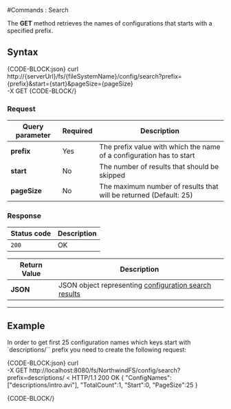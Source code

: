 #Commands : Search

The **GET** method retrieves the names of configurations that starts with a specified prefix. 

## Syntax

{CODE-BLOCK:json}
curl \
	http://{serverUrl}/fs/{fileSystemName}/config/search?prefix={prefix}&start={start}&pageSize={pageSize}  \
	-X GET
{CODE-BLOCK/}

### Request

| Query parameter | Required | Description |
| ------------- | -- | ---- |
| **prefix** | Yes | The prefix value with which the name of a configuration has to start |
| **start** | No | The number of results that should be skipped |
| **pageSize** | No | The maximum number of results that will be returned (Default: 25) |

### Response

| Status code | Description |
| ----------- | - |
| `200` | OK |

| Return Value | Description |
| ------------- | ------------- |
| **JSON** | JSON object representing [configuration search results](../../../../glossary/configuration-search-results)|

<hr />

## Example

In order to get first 25 configuration names which keys start with `descriptions/`` prefix you need to create the following request:

{CODE-BLOCK:json}
curl \
	-X GET http://localhost:8080/fs/NorthwindFS/config/search?prefix=descriptions/
< HTTP/1.1 200 OK
{
    "ConfigNames":["descriptions/intro.avi"],
    "TotalCount":1,
    "Start":0,
    "PageSize":25
}

{CODE-BLOCK/}
